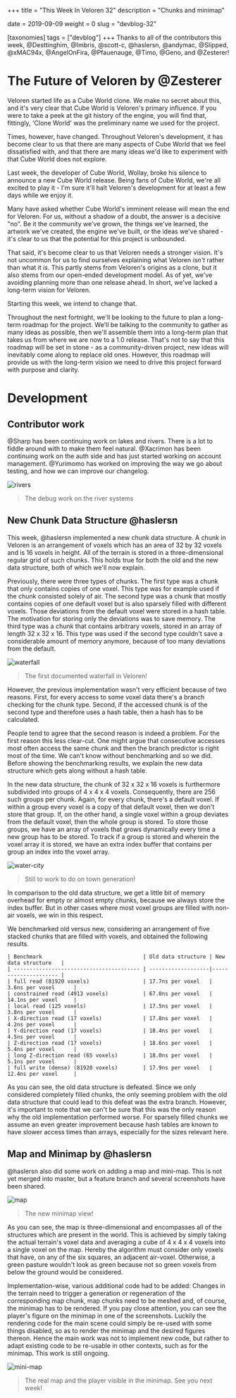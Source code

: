 +++
title = "This Week In Veloren 32"
description = "Chunks and minimap"

date = 2019-09-09
weight = 0
slug = "devblog-32"

[taxonomies]
tags = ["devblog"]
+++
Thanks to all of the contributors this week, @Desttinghim, @Imbris, @scott-c, @haslersn, @andymac, @Slipped, @xMAC94x, @AngelOnFira, @Pfauenauge, @Timo, @Geno, and @Zesterer!

# The Future of Veloren by @Zesterer

Veloren started life as a Cube World clone. We make no secret about this, and it's very clear that Cube World is Veloren's primary influence. If you were to take a peek at the git history of the engine, you will find that, fittingly, 'Clone World' was the preliminary name we used for the project.

Times, however, have changed. Throughout Veloren's development, it has become clear to us that there are many aspects of Cube World that we feel dissatisfied with, and that there are many ideas we'd like to experiment with that Cube World does not explore.

Last week, the developer of Cube World, Wollay, broke his silence to announce a new Cube World release. Being fans of Cube World, we're all excited to play it - I'm sure it'll halt Veloren's development for at least a few days while we enjoy it.

Many have asked whether Cube World's imminent release will mean the end for Veloren. For us, without a shadow of a doubt, the answer is a decisive "no". Be it the community we've grown, the things we've learned, the artwork we've created, the engine we've built, or the ideas we've shared - it's clear to us that the potential for this project is unbounded.

That said, it's become clear to us that Veloren needs a stronger vision. It's not uncommon for us to find ourselves explaining what Veloren *isn't* rather than what it *is*. This partly stems from Veloren's origins as a clone, but it also stems from our open-ended development model. As of yet, we've avoiding planning more than one release ahead. In short, we've lacked a long-term vision for Veloren.

Starting this week, we intend to change that.

Throughout the next fortnight, we'll be looking to the future to plan a long-term roadmap for the project. We'll be talking to the community to gather as many ideas as possible, then we'll assemble them into a long-term plan that takes us from where we are now to a 1.0 release. That's not to say that this roadmap will be set in stone - as a community-driven project, new ideas will inevitably come along to replace old ones. However, this roadmap will provide us with the long-term vision we need to drive this project forward with purpose and clarity.

# Development

## Contributor work

@Sharp has been continuing work on lakes and rivers. There is a lot to fiddle around with to make them feel natural. @Xacrimon has been continuing work on the auth side and has just started working on account management. @Yurimomo has worked on improving the way we go about testing, and how we can improve our changelog.

![rivers](https://media.discordapp.net/attachments/597826574095613962/619561307603075102/screenshot_1567777918471.png)

> The debug work on the river systems

## New Chunk Data Structure @haslersn

This week, @haslersn implemented a new chunk data structure. A chunk in Veloren is an arrangement of voxels which has an area of 32 by 32 voxels and is 16 voxels in height. All of the terrain is stored in a three-dimensional regular grid of such chunks. This holds true for both the old and the new data structure, both of which we'll now explain.

Previously, there were three types of chunks. The first type was a chunk that only contains copies of one voxel. This type was for example used if the chunk consisted solely of air. The second type was a chunk that mostly contains copies of one default voxel but is also sparsely filled with different voxels. Those deviations from the default voxel were stored in a hash table. The motivation for storing only the deviations was to save memory. The third type was a chunk that contains arbitrary voxels, stored in an array of length 32 x 32 x 16. This type was used if the second type couldn't save a considerable amount of memory anymore, because of too many deviations from the default.

![waterfall](https://media.discordapp.net/attachments/523568428905398283/621027738337280035/screenshot_1568134661960.png?width=1121&height=667)

> The first documented waterfall in Veloren!

However, the previous implementation wasn't very efficient because of two reasons. First, for every access to some voxel data there's a branch checking for the chunk type. Second, if the accessed chunk is of the second type and therefore uses a hash table, then a hash has to be calculated.

People tend to agree that the second reason is indeed a problem. For the first reason this less clear-cut. One might argue that consecutive accesses most often access the same chunk and then the branch predictor is right most of the time. We can't know without benchmarking and so we did. Before showing the benchmarking results, we explain the new data structure which gets along without a hash table.

In the new data structure, the chunk of 32 x 32 x 16 voxels is furthermore subdivided into groups of 4 x 4 x 4 voxels. Consequently, there are 256 such groups per chunk. Again, for every chunk, there's a default voxel. If within a group every voxel is a copy of that default voxel, then we don't store that group.
If, on the other hand, a single voxel within a group deviates from the default voxel, then the whole group is stored. To store those groups, we have an array of voxels that grows dynamically every time a new group has to be stored. To track if a group is stored and wherein the voxel array it is stored, we have an extra index buffer that contains per group an index into the voxel array.

![water-city](https://media.discordapp.net/attachments/523568428905398283/620360425577644062/unknown.png?width=1254&height=666)

> Still to work to do on town generation!

In comparison to the old data structure, we get a little bit of memory overhead for empty or almost empty chunks, because we always store the index buffer.
But in other cases where most voxel groups are filled with non-air voxels, we win in this respect.

We benchmarked old versus new, considering an arrangement of five stacked chunks that are filled with voxels, and obtained the following results.

```
| Benchmark                                | Old data structure | New data structure   |
| ---------------------------------------- | -------------------|--------------------- |
| full read (81920 voxels)                 | 17.7ns per voxel   | 3.6ns per voxel      |
| constrained read (4913 voxels)           | 67.0ns per voxel   | 14.1ns per voxel     |
| local read (125 voxels)                  | 17.5ns per voxel   | 3.8ns per voxel      |
| X-direction read (17 voxels)             | 17.8ns per voxel   | 4.2ns per voxel      |
| Y-direction read (17 voxels)             | 18.4ns per voxel   | 4.5ns per voxel      |
| Z-direction read (17 voxels)             | 18.6ns per voxel   | 5.4ns per voxel      |
| long Z-direction read (65 voxels)        | 18.0ns per voxel   | 5.1ns per voxel      |
| full write (dense) (81920 voxels)        | 17.9ns per voxel   | 12.4ns per voxel     |
```

As you can see, the old data structure is defeated. Since we only considered completely filled chunks, the only seeming problem with the old data structure that could lead to this defeat was the extra branch. However, it's important to note that we can't be sure that this was the only reason why the old implementation performed worse. For sparsely filled chunks we assume an even greater improvement because hash tables are known to have slower access times than arrays, especially for the sizes relevant here.

## Map and Minimap by @haslersn

@haslersn also did some work on adding a map and mini-map. This is not yet merged into master, but a feature branch and several screenshots have been shared.

![map](https://cdn.discordapp.com/attachments/597826574095613962/619614628560764938/screenshot_1567798154092.png)

> The new minimap view!

As you can see, the map is three-dimensional and encompasses all of the structures which are present in the world. This is achieved by simply taking the actual terrain's voxel data and averaging a cube of 4 x 4 x 4 voxels into a single voxel on the map. Hereby the algorithm must consider only voxels that have, on any of the six squares, an adjacent air-voxel. Otherwise, a green pasture wouldn't look as green because not so green voxels from below the ground would be considered.

Implementation-wise, various additional code had to be added: Changes in the terrain need to trigger a generation or regeneration of the corresponding map chunk, map chunks need to be meshed and, of course, the minimap has to be rendered. If you pay close attention, you can see the player's figure on the minimap in one of the screenshots. Luckily the rendering code for the main scene could simply be re-used with some things disabled, so as to render the minimap and the desired figures thereon. Hence the main work was not to implement new code, but rather to adapt existing code to be re-usable in other contexts, such as for the minimap.
This work is still ongoing.

![mini-map](https://cdn.discordapp.com/attachments/523568428905398283/619697844625997836/screenshot_1567817888158.png)

> The real map and the player visible in the minimap. See you next week!